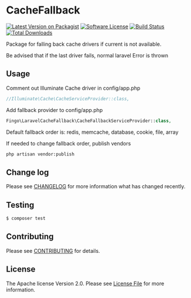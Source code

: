 # CacheFallback

[![Latest Version on Packagist][ico-version]][link-packagist]
[![Software License][ico-license]](LICENSE.md)
[![Build Status][ico-travis]][link-travis]
[![Total Downloads][ico-downloads]][link-downloads]

Package for falling back cache drivers if current is not available.

Be advised that if the last driver fails, normal laravel Error is thrown

## Usage
Comment out Illuminate Cache driver in config/app.php
``` php
//Illuminate\Cache\CacheServiceProvider::class,
```
Add fallback provider to config/app.php
``` php
Fingo\LaravelCacheFallback\CacheFallbackServiceProvider::class,
```

Default fallback order is: redis, memcache, database, cookie, file, array

If needed to change fallback order, publish vendors
 ``` bash
 php artisan vendor:publish
 ```

## Change log

Please see [CHANGELOG](CHANGELOG.md) for more information what has changed recently.

## Testing

``` bash
$ composer test
```

## Contributing

Please see [CONTRIBUTING](CONTRIBUTING.md) for details.

## License

The Apache license Version 2.0. Please see [License File](LICENSE.md) for more information.

[ico-version]: https://img.shields.io/packagist/v/fingo/laravel-cache-fallback.svg?style=flat-square
[ico-license]: https://img.shields.io/badge/license-Apache%202.0-brightgreen.svg?style=flat-square
[ico-travis]: https://img.shields.io/travis/fingo/laravel-cache-fallback/master.svg?style=flat-square
[ico-downloads]: https://img.shields.io/packagist/dt/fingo/laravel-cache-fallback.svg?style=flat-square

[link-packagist]: https://packagist.org/packages/fingo/laravel-cache-fallback
[link-travis]: https://travis-ci.org/fingo/laravel-cache-fallback
[link-downloads]: https://packagist.org/packages/fingo/laravel-cache-fallback
